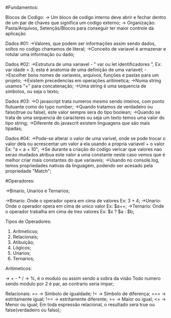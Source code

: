 #Fundamentos:

Blocos de Codigo:
    -> Um bloco de codigo interno deve abrir e fechar dentro de um par de chaves que significa um codigo externo;
    -> Organização: Pasta/Arquivos, Setençãs/Blocos para conseguir ter maior controle da aplicação

Dados #01:
    ->Valores, que podem ser informações assim sendo dados, soltos no codigo chamamos de literal;
    ->Conceito de variavel é armazenar e rotular uma informação ou dado;

Dados #02:
    ->Estrutura de uma variavel - " var ou let identificadores ", Ex: var idade = 3; esta é anatomia de uma definição de uma variavel;
    ->Escolher bons nomes de variaveis, arquivos, funções e pastas para um projeto;
    ->Existem precedencias em operações aritimetica;
    ->Numa string usamos "+" para concatenação;
    ->Uma string é uma sequencia de simbolos, ou seja o texto;

Dados #03:
    ->O javascript trata numeros mesmo sendo inteiros, com ponto flutuante como do typo number;
    ->Quando tratamos de verdadeiro ou falso(true ou false), este valor sempre sera do tipo boolean;
    ->Quando se trata de uma sequencia de caracteres ou seja um texto temos uma valor do tipo string;
    ->Diferente do javascrit existem linguagens que são mais tipadas;

Dados #04:
    ->Pode-se alterar o valor de uma varivel, onde se pode trocar o valor dela ou acrescentar um valor a ela
        usando a propria variavel + o valor Ex: "a = a + 10";
    ->Se durante a criação do codigo vericar que valores nao serao mudados atribua este valor a uma constante
        neste caso vemos que é melhor criar mais constantes do que variaveis;
    ->Usando no console.log, temos propriedades nativas da linguagem, podendo ser acesado pela propriedade
        "Match";

#Operadores:

->Binario, Unarios e Ternarios;

->Binario: Onde o operador opera em cima de valores Ex: 3 + 4;
->Unario: Onde o operador opera em cima de unico valor Ex: $a++;
->Ternario: Onde o operador trabalha em cima de tres valores Ex: $x ? $a : $b;

Tipos de Operadores:

1) Aritmeticos;
2) Relacionais;
3) Atibuição;
4) Lógicos;
5) Unarios;
6) Ternarios;

Aritimeticos:

-> + - * /
-> %, é o modulo ou assim sendo a sobra da visão
    Todo numero sendo modulo por 2 é par, ao contrario seria impar;

Relacionais:
    == -> Simbolo de igualdade;
    != -> Simbolo de diferença;
    === -> estritamente igual;
    !== -> estritamente diferente;
    >= -> Maior ou igual;
    <= -> Menor ou igual;
    Em toda espressão relacional, o resultado sera true ou false(verdadeiro ou falso);
    